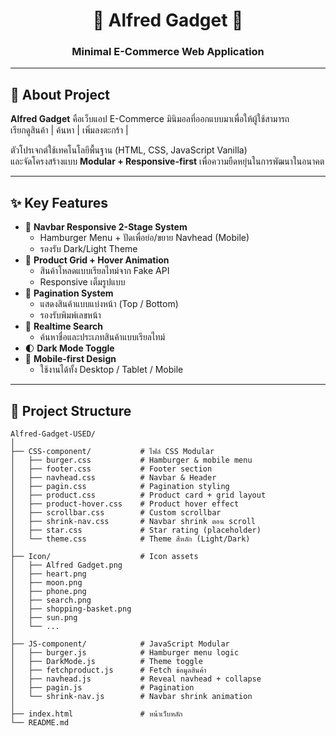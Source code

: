 <h1 align="center">🔷 Alfred Gadget 🔷</h1>
<h3 align="center">Minimal E-Commerce Web Application</h3>

---

## 🧭 About Project

**Alfred Gadget** คือเว็บแอป E-Commerce มินิมอลที่ออกแบบมาเพื่อให้ผู้ใช้สามารถ  
เรียกดูสินค้า  | ค้นหา  | เพิ่มลงตะกร้า  | 

ตัวโปรเจกต์ใช้เทคโนโลยีพื้นฐาน (HTML, CSS, JavaScript Vanilla)  
และจัดโครงสร้างแบบ **Modular + Responsive-first** เพื่อความยืดหยุ่นในการพัฒนาในอนาคต  

---

## ✨ Key Features

- 🧭 **Navbar Responsive 2-Stage System**  
  - Hamburger Menu + ปัดเพื่อย่อ/ขยาย Navhead (Mobile)
  - รองรับ Dark/Light Theme
- 🛒 **Product Grid + Hover Animation**  
  - สินค้าโหลดแบบเรียลไทม์จาก Fake API
  - Responsive เต็มรูปแบบ
- 🧩 **Pagination System**  
  - แสดงสินค้าแบบแบ่งหน้า (Top / Bottom)
  - รองรับพิมพ์เลขหน้า
- 🔎 **Realtime Search**  
  - ค้นหาชื่อและประเภทสินค้าแบบเรียลไทม์
- 🌓 **Dark Mode Toggle**
- 📱 **Mobile-first Design**  
  - ใช้งานได้ทั้ง Desktop / Tablet / Mobile

---

## 📂 Project Structure

```plaintext
Alfred-Gadget-USED/
│
├── CSS-component/           # ไฟล์ CSS Modular
│   ├── burger.css           # Hamburger & mobile menu
│   ├── footer.css           # Footer section
│   ├── navhead.css          # Navbar & Header
│   ├── pagin.css            # Pagination styling
│   ├── product.css          # Product card + grid layout
│   ├── product-hover.css    # Product hover effect
│   ├── scrollbar.css        # Custom scrollbar
│   ├── shrink-nav.css       # Navbar shrink ตอน scroll
│   ├── star.css             # Star rating (placeholder)
│   └── theme.css            # Theme สีหลัก (Light/Dark)
│
├── Icon/                    # Icon assets
│   ├── Alfred Gadget.png
│   ├── heart.png
│   ├── moon.png
│   ├── phone.png
│   ├── search.png
│   ├── shopping-basket.png
│   ├── sun.png
│   └── ...
│
├── JS-component/            # JavaScript Modular
│   ├── burger.js            # Hamburger menu logic
│   ├── DarkMode.js          # Theme toggle
│   ├── fetchproduct.js      # Fetch ข้อมูลสินค้า
│   ├── navhead.js           # Reveal navhead + collapse
│   ├── pagin.js             # Pagination
│   └── shrink-nav.js        # Navbar shrink animation
│
├── index.html               # หน้าเว็บหลัก
└── README.md
